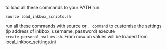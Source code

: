 to load all these commands to your PATH run:
```
source load_inkbox_scripts.sh
```
run all these commands with source or `. command`
to customise the settings (ip address of inkbox, username, password) execute `create_personal_values.sh`. From now on values will be loaded from local_inkbox_settings.ini
